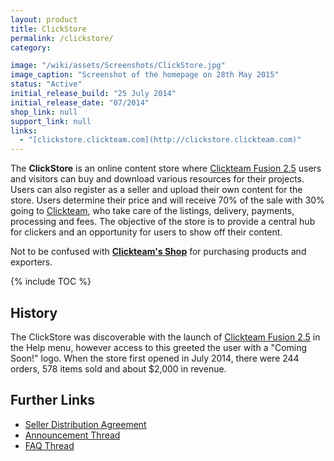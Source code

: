```yaml
---
layout: product
title: ClickStore
permalink: /clickstore/
category:

image: "/wiki/assets/Screenshots/ClickStore.jpg"
image_caption: "Screenshot of the homepage on 28th May 2015"
status: "Active"
initial_release_build: "25 July 2014"
initial_release_date: "07/2014"
shop_link: null
support_link: null
links:
  - "[clickstore.clickteam.com](http://clickstore.clickteam.com)"
---
```


The **ClickStore** is an online content store where [Clickteam Fusion 2.5] users
and visitors can buy and download various resources for their projects. Users
can also register as a seller and upload their own content for the store. Users
determine their price and will receive 70% of the sale with 30% going to [Clickteam](/clickteam/),
who take care of the listings, delivery, payments, processing and fees. The
objective of the store is to provide a central hub for clickers and an opportunity
for users to show off their content.

Not to be confused with **[Clickteam's Shop](/clickteam/shop/)** for purchasing products and exporters.

{% include TOC %}

## History
The ClickStore was discoverable with the launch of [Clickteam Fusion 2.5] in the Help menu,
however access to this greeted the user with a "Coming Soon!" logo. When the store first
opened in July 2014, there were 244 orders, 578 items sold and about $2,000 in revenue.

## Further Links

* [Seller Distribution Agreement](http://clickstore.clickteam.com/index.php?route=information/information/info&information_id=7)
* [Announcement Thread](http://community.clickteam.com/threads/81923-Attention-Object-MFA-amp-Content-Creators-New-Distribution-Channel-Coming?highlight=clickstore+sellers)
* [FAQ Thread](http://community.clickteam.com/threads/90179-Clickstore-FAQ-for-new-sellers)

[Clickteam Fusion 2.5]: /fusion/2.5/
